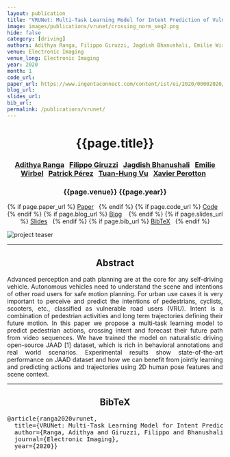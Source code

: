```yaml
---
layout: publication
title: "VRUNet: Multi-Task Learning Model for Intent Prediction of Vulnerable Road Users"
image: images/publications/vrunet/crossing_norm_seq2.png
hide: false
category: [driving]
authors: Adithya Ranga, Filippo Giruzzi, Jagdish Bhanushali, Emilie Wirbel, Patrick Pérez, Tuan-Hung Vu, Xavier Perotton
venue: Electronic Imaging
venue_long: Electronic Imaging
year: 2020
month: 1
code_url:
paper_url: https://www.ingentaconnect.com/content/ist/ei/2020/00002020/00000016/art00012
blog_url:
slides_url:
bib_url:
permalink: /publications/vrunet/
---
```


<h1 align="center"> {{page.title}} </h1>
<!-- Simple call of authors -->
<!-- <h3 align="center"> {{page.authors}} </h3> -->
<!-- Alternatively you can add links to author pages -->
<h3 align="center"> <a href="">Adithya Ranga</a>&nbsp;&nbsp; <a href="">Filippo Giruzzi</a>&nbsp;&nbsp; <a href="">Jagdish Bhanushali</a>&nbsp;&nbsp; <a href="">Emilie Wirbel</a>&nbsp;&nbsp; <a href="https://ptrckprz.github.io/">Patrick Pérez</a>&nbsp;&nbsp; <a href="https://tuanhungvu.github.io/">Tuan-Hung Vu</a>&nbsp;&nbsp; <a href="">Xavier Perotton</a>&nbsp;&nbsp; </h3>


<h3 align="center"> {{page.venue}} {{page.year}} </h3>

<div align="center">
  <p>
    {% if page.paper_url %}
    <a href="{{ page.paper_url }}"><i class="far fa-file-pdf"></i> Paper</a>&nbsp;&nbsp;
    {% endif %}
    {% if page.code_url %}
    <a href="{{ page.code_url }}"><i class="fab fa-github"></i> Code</a> &nbsp;&nbsp;
    {% endif %}
    {% if page.blog_url %}
    <a href="{{ page.blog_url }}"><i class="fab fa-blogger"></i> Blog</a> &nbsp;&nbsp;
    {% endif %}
    {% if page.slides_url %}
    <a href="{{ page.slides_url }}"><i class="far fa-file-pdf"></i> Slides</a>&nbsp;&nbsp;
    {% endif %}
    {% if page.bib_url %}
    <a href="{{ page.bib_url}}"><i class="far fa-file-alt"></i> BibTeX</a>&nbsp;&nbsp;
    {% endif %}
  </p>
</div>

<div class="publication-teaser">
    <img src="../../{{ page.image }}" alt="project teaser"/>
</div>


<hr>

<h2  align="center"> Abstract</h2>

<p align="justify">Advanced perception and path planning are at the core for any self-driving vehicle. Autonomous vehicles need to understand the scene and intentions of other road users for safe motion planning. For urban use cases it is very important to perceive and predict the intentions of pedestrians, cyclists, scooters, etc., classified as vulnerable road users (VRU). Intent is a combination of pedestrian activities and long term trajectories defining their future motion. In this paper we propose a multi-task learning model to predict pedestrian actions, crossing intent and forecast their future path from video sequences. We have trained the model on naturalistic driving open-source JAAD [1] dataset, which is rich in behavioral annotations and real world scenarios. Experimental results show state-of-the-art performance on JAAD dataset and how we can benefit from jointly learning and predicting actions and trajectories using 2D human pose features and scene context.</p>

<hr>


<h2  align="center">BibTeX</h2>
<left>
  <pre class="bibtex-box">
@article{ranga2020vrunet,
  title={VRUNet: Multi-Task Learning Model for Intent Prediction of Vulnerable Road Users},
  author={Ranga, Adithya and Giruzzi, Filippo and Bhanushali, Jagdish and Wirbel, Emilie and P{\'e}rez, Patrick and Vu, Tuan-Hung and Perotton, Xavier},
  journal={Electronic Imaging},
  year={2020}}</pre>
</left>

<br>

